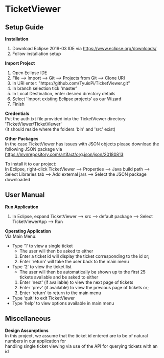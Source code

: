 # TicketViewer

## Setup Guide
**Installation**  
1. Download Eclipse 2019-03 IDE via https://www.eclipse.org/downloads/  
2. Follow installation setup  

**Import Project**  
1. Open Eclipse IDE  
2. File --> Import --> Git --> Projects from Git --> Clone URI  
3. In URI enter: "https://<span></span>github.com/TyuioPi/TicketViewer.git"  
4. In branch selection tick 'master'  
5. In Local Destination, enter desired directory details  
6. Select 'Import existing Eclipse projects' as our Wizard  
7. Finish  

**Credentials**  
Put the auth.txt file provided into the TicketViewer directory 'TicketViewer/TicketViewer'  
(It should reside where the folders 'bin' and 'src' exist)  

**Other Packages**  
In the case TicketViewer has issues with JSON objects please download the
following JSON package via https://mvnrepository.com/artifact/org.json/json/20180813    

To install it to our project:  
In Eclipse, right-click TicketViewer --> Properties --> Java build path
			--> Select Libraries tab --> Add external jars --> Select the JSON package downloaded

## User Manual  
**Run Application**  
1. In Eclipse, expand TicketViewer --> src --> default package --> Select TicketViewerApp --> Run

**Operating Application**  
Via Main Menu:  
* Type '1' to view a single ticket  
	- The user will then be asked to either  
	1. Enter a ticket id will display the ticket corresponding to the id or;  
	2. Enter 'return' will take the user back to the main menu  
* Type '2' to view the ticket list  
	- The user will then be automatically be shown up to the first 25 tickets available and be asked to either  
	1. Enter 'next' (if available) to view the next page of tickets  
	2. Enter 'prev' (if available) to view the previous page of tickets or;  
	3. Enter 'return' to return to the main menu
* Type 'quit' to exit TicketViewer  
* Type 'help' to view options available in main menu  

## Miscellaneous  
**Design Assumptions**  
In this project, we assume that the ticket id entered are to be of natural numbers in our application for  
handling single ticket viewing via use of the API for querying tickets with an id

